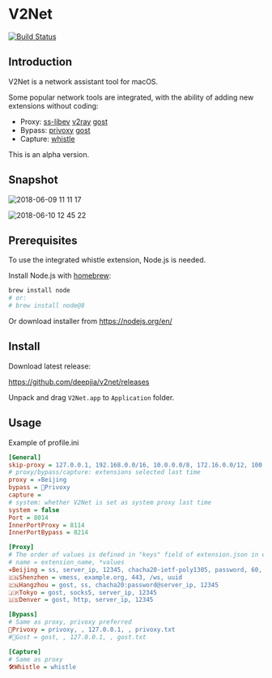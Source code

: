 # V2Net
[![Build Status](https://travis-ci.org/deepjia/v2net.svg?branch=master)](https://travis-ci.org/deepjia/v2net)

## Introduction
V2Net is a network assistant tool for macOS.

Some popular network tools are integrated, with the ability of adding new extensions without coding:

* Proxy:
[ss-libev](https://github.com/shadowsocks/shadowsocks-libev)
[v2ray](https://www.v2ray.com)
[gost](https://github.com/ginuerzh/gost/tree/2.6)
* Bypass:
[privoxy](https://www.privoxy.org)
[gost](https://github.com/ginuerzh/gost/tree/2.6)
* Capture:
[whistle](https://github.com/avwo/whistle)

This is an alpha version.

## Snapshot
![2018-06-09 11 11 17](https://user-images.githubusercontent.com/1452602/41194013-bad6c36c-6c47-11e8-85fe-83c47788e793.png)

![2018-06-10 12 45 22](https://user-images.githubusercontent.com/1452602/41194011-ba955c06-6c47-11e8-9419-3795d344de15.png)

## Prerequisites
To use the integrated whistle extension, Node.js is needed.

Install Node.js with [homebrew](https://brew.sh/):

```bash
brew install node
# or:
# brew install node@8
```

Or download installer from <https://nodejs.org/en/>

## Install
Download latest release:

<https://github.com/deepjia/v2net/releases>

Unpack and drag `V2Net.app` to `Application` folder.

## Usage
Example of profile.ini
```ini
[General]
skip-proxy = 127.0.0.1, 192.168.0.0/16, 10.0.0.0/8, 172.16.0.0/12, 100.64.0.0/10, localhost, *.local, ::ffff:0:0:0:0/1, ::ffff:128:0:0:0/1
# proxy/bypass/capture: extensions selected last time
proxy = ✈️Beijing
bypass = 🚄Privoxy
capture =
# system: whether V2Net is set as system proxy last time
system = false
Port = 8014
InnerPortProxy = 8114
InnerPortBypass = 8214

[Proxy]
# The order of values is defined in "keys" field of extension.json in extension folders
# name = extension_name, *values
✈️Beijing = ss, server_ip, 12345, chacha20-ietf-poly1305, password, 60, true
🇨🇳Shenzhen = vmess, example.org, 443, /ws, uuid
🇨🇳Hangzhou = gost, ss, chacha20:password@server_ip, 12345
🇯🇵Tokyo = gost, socks5, server_ip, 12345
🇺🇸Denver = gost, http, server_ip, 12345

[Bypass]
# Same as proxy, privoxy preferred
🚄Privoxy = privoxy, , 127.0.0.1, , privoxy.txt
#🚄Gost = gost, , 127.0.0.1, , gost.txt

[Capture]
# Same as proxy
🛠️Whistle = whistle

```